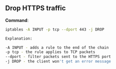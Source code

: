 ## Drop HTTPS traffic

**Command**:

```bash
iptables -A INPUT -p tcp --dport 443 -j DROP

Explanation:

-A INPUT - adds a rule to the end of the chain
-p tcp - the rule applies to TCP packets
--dport - filter packets sent to the HTTPS port
-j DROP - the client won't get an error message
